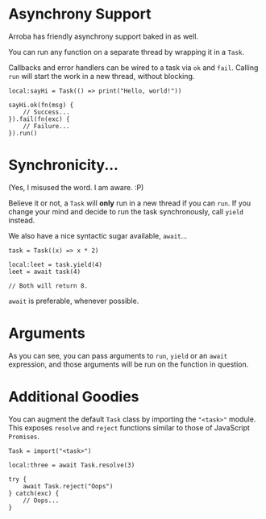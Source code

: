 # Asynchrony Support
Arroba has friendly asynchrony support baked in as well.

You can run any function on a separate thread by wrapping
it in a `Task`.

Callbacks and error handlers can be wired to a task via `ok` and `fail`.
Calling `run` will start the work in a new thread, without blocking.

```arroba
local:sayHi = Task(() => print("Hello, world!"))

sayHi.ok(fn(msg) {
    // Success...
}).fail(fn(exc) {
    // Failure...
}).run()
```

# Synchronicity...
(Yes, I misused the word. I am aware. :P)

Believe it or not, a `Task` will **only** run in a new thread if you can `run`.
If you change your mind and decide to run the task synchronously, call `yield`
instead.

We also have a nice syntactic sugar available, `await`...

```arroba
task = Task((x) => x * 2)

local:leet = task.yield(4)
leet = await task(4)

// Both will return 8.
```

`await` is preferable, whenever possible.

# Arguments
As you can see, you can pass arguments to `run`, `yield` or an `await` expression,
and those arguments will be run on the function in question.

# Additional Goodies
You can augment the default `Task` class by importing the `"<task>"` module.
This exposes `resolve` and `reject` functions similar to those of JavaScript
`Promises`.

```arroba
Task = import("<task>")

local:three = await Task.resolve(3)

try {
    await Task.reject("Oops")
} catch(exc) {
    // Oops...
}
```